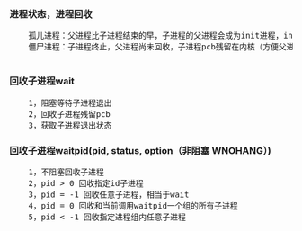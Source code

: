 ### 进程状态，进程回收
<pre>
    孤儿进程：父进程比子进程结束的早，子进程的父进程会成为init进程，init进程领养孤儿进程
    僵尸进程：子进程终止，父进程尚未回收，子进程pcb残留在内核（方便父进程获取子进程终止信息）

</pre>

### 回收子进程wait
<pre>
    1，阻塞等待子进程退出
    2，回收子进程残留pcb
    3，获取子进程退出状态
</pre>

### 回收子进程waitpid(pid, status, option（非阻塞 WNOHANG）)
<pre>
    1，不阻塞回收子进程
    2，pid > 0 回收指定id子进程
    3，pid = -1 回收任意子进程，相当于wait
    4，pid = 0 回收和当前调用waitpid一个组的所有子进程
    5，pid < -1 回收指定进程组内任意子进程
</pre>
